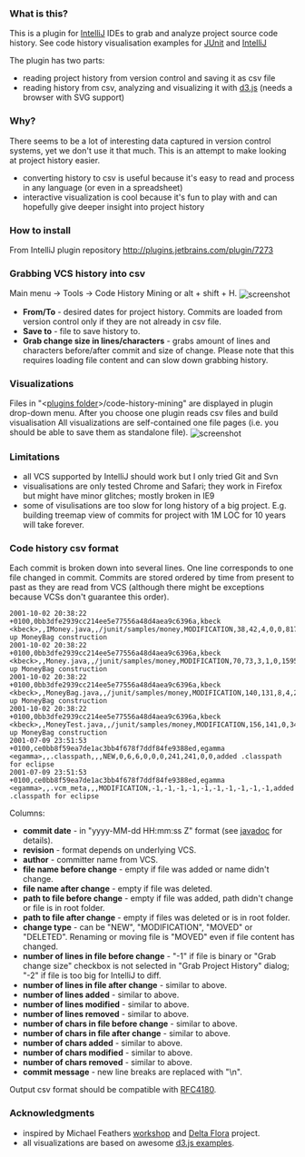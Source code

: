 ### What is this?

This is a plugin for [IntelliJ](https://github.com/JetBrains/intellij-community) IDEs to grab
and analyze project source code history. See code history visualisation examples for
[JUnit](http://dkandalov.github.io/code-history-mining/junit.html) and
[IntelliJ](http://dkandalov.github.io/code-history-mining/idea.html)

The plugin has two parts:
 - reading project history from version control and saving it as csv file
 - reading history from csv, analyzing and visualizing it with [d3.js](http://d3js.org/) (needs a browser with SVG support)


### Why?
There seems to be a lot of interesting data captured in version control systems, yet we don't use it that much.
This is an attempt to make looking at project history easier.

 - converting history to csv is useful because it's easy to read and process in any language (or even in a spreadsheet)
 - interactive visualization is cool because it's fun to play with and can hopefully give deeper insight into project history


### How to install
From IntelliJ plugin repository http://plugins.jetbrains.com/plugin/7273


### Grabbing VCS history into csv
Main menu -> Tools -> Code History Mining or alt + shift + H.
<img src="https://raw.github.com/dkandalov/code-history-mining/master/grab-history-screenshot.png" alt="screenshot" title="screenshot" align="center"/>
 - **From/To** - desired dates for project history. Commits are loaded from version control only if they are not already in csv file.
 - **Save to** - file to save history to.
 - **Grab change size in lines/characters** - grabs amount of lines and characters before/after commit and size of change.
 Please note that this requires loading file content and can slow down grabbing history.

### Visualizations
Files in "<[plugins folder](http://devnet.jetbrains.com/docs/DOC-181)>/code-history-mining" are displayed in plugin drop-down menu.
After you choose one plugin reads csv files and build visualisation
All visualizations are self-contained one file pages (i.e. you should be able to save them as standalone file).
<img src="https://raw.github.com/dkandalov/code-history-mining/master/popup_screenshot.png" alt="screenshot" title="screenshot" align="center"/>

### Limitations
 - all VCS supported by IntelliJ should work but I only tried Git and Svn
 - visualisations are only tested Chrome and Safari; they work in Firefox but might have minor glitches; mostly broken in IE9
 - some of visulisations are too slow for long history of a big project.
 E.g. building treemap view of commits for project with 1M LOC for 10 years will take forever.


### Code history csv format
Each commit is broken down into several lines. One line corresponds to one file changed in commit.
Commits are stored ordered by time from present to past as they are read from VCS
(although there might be exceptions because VCSs don't guarantee this order).
```
2001-10-02 20:38:22 +0100,0bb3dfe2939cc214ee5e77556a48d4aea9c6396a,kbeck <kbeck>,,IMoney.java,,/junit/samples/money,MODIFICATION,38,42,4,0,0,817,888,71,0,0,Cleaning up MoneyBag construction
2001-10-02 20:38:22 +0100,0bb3dfe2939cc214ee5e77556a48d4aea9c6396a,kbeck <kbeck>,,Money.java,,/junit/samples/money,MODIFICATION,70,73,3,1,0,1595,1684,86,32,0,Cleaning up MoneyBag construction
2001-10-02 20:38:22 +0100,0bb3dfe2939cc214ee5e77556a48d4aea9c6396a,kbeck <kbeck>,,MoneyBag.java,,/junit/samples/money,MODIFICATION,140,131,8,4,23,3721,3594,214,154,511,Cleaning up MoneyBag construction
2001-10-02 20:38:22 +0100,0bb3dfe2939cc214ee5e77556a48d4aea9c6396a,kbeck <kbeck>,,MoneyTest.java,,/junit/samples/money,MODIFICATION,156,141,0,34,0,5187,4785,0,1594,0,Cleaning up MoneyBag construction
2001-07-09 23:51:53 +0100,ce0bb8f59ea7de1ac3bb4f678f7ddf84fe9388ed,egamma <egamma>,,.classpath,,,NEW,0,6,6,0,0,0,241,241,0,0,added .classpath for eclipse
2001-07-09 23:51:53 +0100,ce0bb8f59ea7de1ac3bb4f678f7ddf84fe9388ed,egamma <egamma>,,.vcm_meta,,,MODIFICATION,-1,-1,-1,-1,-1,-1,-1,-1,-1,-1,added .classpath for eclipse
```
Columns:
 - __commit date__ - in "yyyy-MM-dd HH:mm:ss Z" format (see [javadoc](http://docs.oracle.com/javase/7/docs/api/java/text/SimpleDateFormat.html) for details).
 - __revision__ - format depends on underlying VCS.
 - __author__ - committer name from VCS.
 - __file name before change__ - empty if file was added or name didn't change.
 - __file name after change__ - empty if file was deleted.
 - __path to file before change__ - empty if file was added, path didn't change or file is in root folder.
 - __path to file after change__ - empty if files was deleted or is in root folder.
 - __change type__ - can be "NEW", "MODIFICATION", "MOVED" or "DELETED". Renaming or moving file is "MOVED" even if file content has changed.
 - __number of lines in file before change__ - "-1" if file is binary or "Grab change size" checkbox is not selected in "Grab Project History" dialog;
   "-2" if file is too big for IntelliJ to diff.
 - __number of lines in file after change__ - similar to above.
 - __number of lines added__ - similar to above.
 - __number of lines modified__ - similar to above.
 - __number of lines removed__ - similar to above.
 - __number of chars in file before change__ - similar to above.
 - __number of chars in file after change__ - similar to above.
 - __number of chars added__ - similar to above.
 - __number of chars modified__ - similar to above.
 - __number of chars removed__ - similar to above.
 - __commit message__ - new line breaks are replaced with "\\n".


Output csv format should be compatible with [RFC4180](http://www.apps.ietf.org/rfc/rfc4180.html).


### Acknowledgments
 - inspired by Michael Feathers [workshop](http://codehistorymining.eventbrite.co.uk/)
 and [Delta Flora](https://github.com/michaelfeathers/delta-flora) project.
 - all visualizations are based on awesome [d3.js examples](https://github.com/mbostock/d3/wiki/Gallery).
